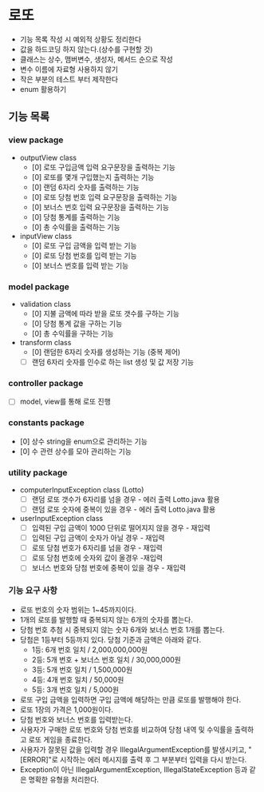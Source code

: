 # 로또
- 기능 목록 작성 시 예외적 상황도 정리한다
- 값을 하드코딩 하지 않는다.(상수를 구현할 것)
- 클래스는 상수, 맴버변수, 생성자, 메서드 순으로 작성
- 변수 이름에 자료형 사용하지 않기
- 작은 부분의 테스트 부터 제작한다
- enum 활용하기

## 기능 목록
### view package
- outputView class
  + [0] 로또 구입금액 입력 요구문장을 출력하는 기능
  + [0] 로또를 몇개 구입했는지 출력하는 기능
  + [0] 랜덤 6자리 숫자를 출력하는 기능
  + [0] 로또 당첨 번호 입력 요구문장을 출력하는 기능
  + [0] 보너스 번호 입력 요구문장을 출력하는 기능
  + [0] 당첨 통계를 출력하는 기능
  + [0] 총 수익률을 출력하는 기능
- inputView class
  + [0] 로또 구입 금액을 입력 받는 기능
  + [0] 로또 당첨 번호를 입력 받는 기능
  + [0] 보너스 번호를 입력 받는 기능

### model package
- validation class
  + [0] 지불 금액에 따라 받을 로또 갯수를 구하는 기능
  + [0] 당첨 통계 값을 구하는 기능
  + [0] 총 수익률을 구하는 기능
- transform class
  + [0] 랜덤한 6자리 숫자를 생성하는 기능 (중복 제어)
  + [ ] 랜덤 6자리 숫자를 인수로 하는 list 생성 및 값 저장 기능

### controller package
  + [ ] model, view를 통해 로또 진행

### constants package
  + [0] 상수 string을 enum으로 관리하는 기능 
  + [0] 수 관련 상수를 모아 관리하는 기능

### utility package
- computerInputException class (Lotto)
  + [ ] 랜덤 로또 갯수가 6자리를 넘을 경우 - 에러 출력 Lotto.java 활용
  + [ ] 랜덤 로또 숫자에 중복이 있을 경우 - 에러 출력 Lotto.java 활용

- userInputException class
  + [ ] 입력된 구입 금액이 1000 단위로 떨어지지 않을 경우 - 재입력
  + [ ] 입력된 구입 금액이 숫자가 아닐 경우 - 재입력
  + [ ] 로또 당첨 번호가 6자리를 넘을 경우 - 재입력
  + [ ] 로또 당첨 번호에 숫자외 값이 올경우 -재입력
  + [ ] 보너스 번호와 당첨 번호에 중복이 있을 경우 - 재입력

### 기능 요구 사항

- 로또 번호의 숫자 범위는 1~45까지이다.
- 1개의 로또를 발행할 때 중복되지 않는 6개의 숫자를 뽑는다.
- 당첨 번호 추첨 시 중복되지 않는 숫자 6개와 보너스 번호 1개를 뽑는다.
- 당첨은 1등부터 5등까지 있다. 당첨 기준과 금액은 아래와 같다.
    - 1등: 6개 번호 일치 / 2,000,000,000원
    - 2등: 5개 번호 + 보너스 번호 일치 / 30,000,000원
    - 3등: 5개 번호 일치 / 1,500,000원
    - 4등: 4개 번호 일치 / 50,000원
    - 5등: 3개 번호 일치 / 5,000원
- 로또 구입 금액을 입력하면 구입 금액에 해당하는 만큼 로또를 발행해야 한다.
- 로또 1장의 가격은 1,000원이다.
- 당첨 번호와 보너스 번호를 입력받는다.
- 사용자가 구매한 로또 번호와 당첨 번호를 비교하여 당첨 내역 및 수익률을 출력하고 로또 게임을 종료한다.
- 사용자가 잘못된 값을 입력할 경우 IllegalArgumentException를 발생시키고, "[ERROR]"로 시작하는 에러 메시지를 출력 후 그 부분부터 입력을 다시 받는다.
- Exception이 아닌 IllegalArgumentException, IllegalStateException 등과 같은 명확한 유형을 처리한다.


